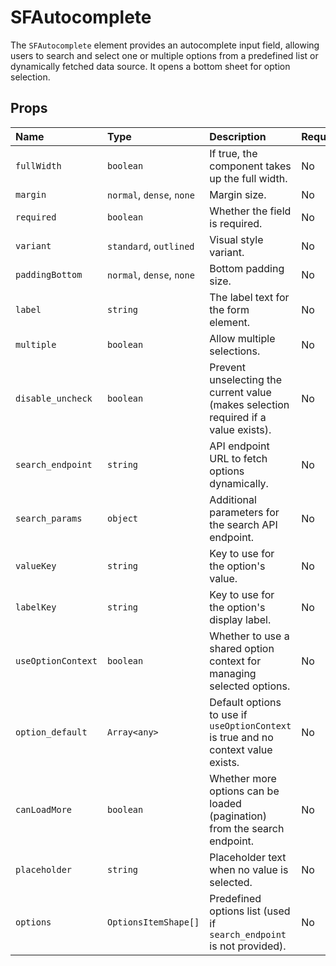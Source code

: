 # SFAutocomplete

The `SFAutocomplete` element provides an autocomplete input field, allowing users to search and select one or multiple options from a predefined list or dynamically fetched data source. It opens a bottom sheet for option selection.

## Props

| Name              | Type                     | Description                                                                          | Required | Default    |
| :---------------- | :----------------------- | :----------------------------------------------------------------------------------- | :------- | :--------- |
| `fullWidth`       | `boolean`                | If true, the component takes up the full width.                                      | No       | `false`    |
| `margin`          | `normal`, `dense`, `none` | Margin size.                                                                         | No       | `normal`   |
| `required`        | `boolean`                | Whether the field is required.                                                       | No       | `false`    |
| `variant`         | `standard`, `outlined`   | Visual style variant.                                                                | No       | `standard` |
| `paddingBottom`   | `normal`, `dense`, `none` | Bottom padding size.                                                                 | No       | `normal`   |
| `label`           | `string`                 | The label text for the form element.                                                 | No       | `''`       |
| `multiple`        | `boolean`                | Allow multiple selections.                                                           | No       | `false`    |
| `disable_uncheck` | `boolean`                | Prevent unselecting the current value (makes selection required if a value exists). | No       | `false`    |
| `search_endpoint` | `string`                 | API endpoint URL to fetch options dynamically.                                       | No       | `undefined`|
| `search_params`   | `object`                 | Additional parameters for the search API endpoint.                                   | No       | `{}`       |
| `valueKey`        | `string`                 | Key to use for the option's value.                                                   | No       | `'id'`     |
| `labelKey`        | `string`                 | Key to use for the option's display label.                                           | No       | `'name'`   |
| `useOptionContext`| `boolean`                | Whether to use a shared option context for managing selected options.                | No       | `false`    |
| `option_default`  | `Array<any>`             | Default options to use if `useOptionContext` is true and no context value exists.    | No       | `[]`       |
| `canLoadMore`     | `boolean`                | Whether more options can be loaded (pagination) from the search endpoint.            | No       | `false`    |
| `placeholder`     | `string`                 | Placeholder text when no value is selected.                                          | No       | `undefined`|
| `options`         | `OptionsItemShape[]`     | Predefined options list (used if `search_endpoint` is not provided).                 | No       | `[]`       |